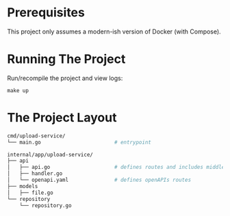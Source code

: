 # Prerequisites

This project only assumes a modern-ish version of Docker (with Compose).

# Running The Project

Run/recompile the project and view logs:

```shell
make up 
```


# The Project Layout
```sh
cmd/upload-service/
└── main.go                        # entrypoint

internal/app/upload-service/
├── api
│   ├── api.go                     # defines routes and includes middlewares
│   ├── handler.go
│   └── openapi.yaml               # defines openAPIs routes
├── models
│   ├── file.go
└── repository
    └── repository.go

```
<!-- 
your_project/
├── vendor/               # Contains GORM and PostgreSQL driver and third party libraries
│   ├── gorm.io/
│   ├── github.com/
│   └── ...
├── go.mod                # Dependencies declared here
├── go.sum                # Dependency checksums
├── main.go               # Your application code -->
